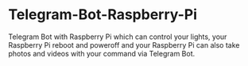 # Telegram-Bot-Raspberry-Pi
Telegram Bot with Raspberry Pi which can control your lights, your Raspberry Pi reboot and poweroff and your Raspberry Pi can also take photos and videos with your command via Telegram Bot.

